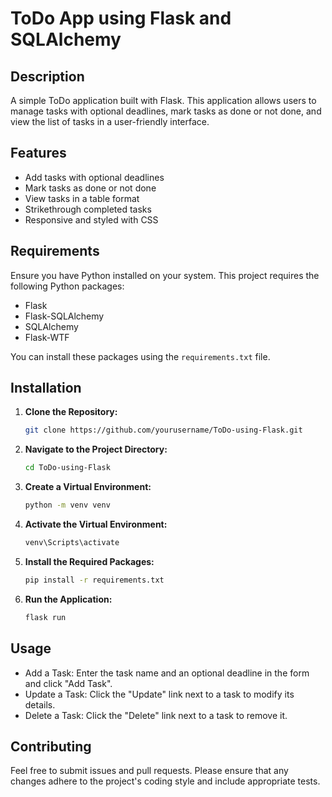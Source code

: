 # ToDo App using Flask and SQLAlchemy

## Description

A simple ToDo application built with Flask. This application allows users to manage tasks with optional deadlines, mark tasks as done or not done, and view the list of tasks in a user-friendly interface.

## Features

- Add tasks with optional deadlines
- Mark tasks as done or not done
- View tasks in a table format
- Strikethrough completed tasks
- Responsive and styled with CSS

## Requirements

Ensure you have Python installed on your system. This project requires the following Python packages:

- Flask
- Flask-SQLAlchemy
- SQLAlchemy
- Flask-WTF

You can install these packages using the `requirements.txt` file.

## Installation

1. **Clone the Repository:**

   ```bash
   git clone https://github.com/yourusername/ToDo-using-Flask.git
   ```

2. **Navigate to the Project Directory:**

   ```bash
   cd ToDo-using-Flask
   ```

3. **Create a Virtual Environment:**

   ```bash
   python -m venv venv
   ```

4. **Activate the Virtual Environment:**

   ```bash
   venv\Scripts\activate
   ```

5. **Install the Required Packages:**

   ```bash
   pip install -r requirements.txt
   ```

6. **Run the Application:**

   ```bash
   flask run
   ```

## Usage

- Add a Task: Enter the task name and an optional deadline in the form and click "Add Task".
- Update a Task: Click the "Update" link next to a task to modify its details.
- Delete a Task: Click the "Delete" link next to a task to remove it.

## Contributing

Feel free to submit issues and pull requests. Please ensure that any changes adhere to the project's coding style and include appropriate tests.
